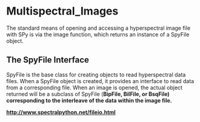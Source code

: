 # Multispectral_Images

The standard means of opening and accessing a hyperspectral image file with SPy is via the image function, which returns an instance of a SpyFile object.

## The SpyFile Interface
SpyFile is the base class for creating objects to read hyperspectral data files. When a SpyFile object is created, it provides an interface to read data from a corresponding file. When an image is opened, the actual object returned will be a subclass of SpyFile (<b>BipFile, BilFile, or BsqFile<b/>) corresponding to the interleave of the data within the image file.
 
http://www.spectralpython.net/fileio.html
